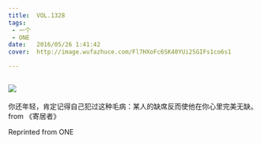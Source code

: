```yaml
---
title:	VOL.1328
tags:
 - 一个
 - ONE
date:	2016/05/26 1:41:42
cover:	http://image.wufazhuce.com/Fl7HXoFc6SK40YUi2SGIFs1co6s1

---
```

![](http://image.wufazhuce.com/Fl7HXoFc6SK40YUi2SGIFs1co6s1)
---

你还年轻，肯定记得自己犯过这种毛病：某人的缺席反而使他在你心里完美无缺。from 《寄居者》
 
Reprinted from ONE
